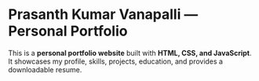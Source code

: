 # Prasanth Kumar Vanapalli — Personal Portfolio

This is a **personal portfolio website** built with **HTML, CSS, and JavaScript**. It showcases my profile, skills, projects, education, and provides a downloadable resume.

